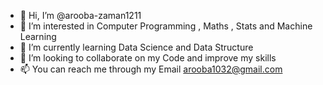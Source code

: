 - 👋 Hi, I’m @arooba-zaman1211
- 👀 I’m interested in Computer Programming , Maths , Stats and Machine Learning 
- 🌱 I’m currently learning Data Science and Data Structure
- 💞️ I’m looking to collaborate on my Code and improve my skills 
- 📫 You can reach me through my Email arooba1032@gmail.com

<!---
arooba-zaman1211/arooba-zaman1211 is a ✨ special ✨ repository because its `README.md` (this file) appears on your GitHub profile.
You can click the Preview link to take a look at your changes.
--->
